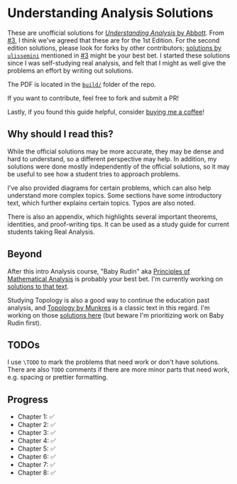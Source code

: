 # Understanding Analysis Solutions

These are unofficial solutions for [_Understanding Analysis_ by Abbott](https://amzn.to/3O6SccG).
From [#3](https://github.com/mikinty/Understanding-Analysis-Abbott-Solutions/issues/3), I think we've agreed that these are for the 1st Edition. 
For the second edition solutions, please look for forks by other contributors; [solutions by `ulissemini`](https://github.com/ulissemini/understanding-analysis-solutions) mentioned in [#3](https://github.com/mikinty/Understanding-Analysis-Abbott-Solutions/issues/3) might be your best bet.
I started these solutions since I was self-studying real analysis,
and felt that I might as well give the problems an effort by writing
out solutions.

The PDF is located in the [`build/`](https://github.com/mikinty/Understanding-Analysis-Abbott-Solutions/blob/master/build/main.pdf)
folder of the repo.

If you want to contribute, feel free to fork and submit a PR!

Lastly, if you found this guide helpful, consider [buying me a coffee](https://www.buymeacoffee.com/mikinty)!

## Why should I read this?

While the official solutions may be more accurate, they may be dense and hard
to understand, so a different perspective may help. In addition, my solutions
were done mostly independently of the official solutions, so it may be useful
to see how a student tries to approach problems.

I've also provided diagrams for certain problems, which can also help
understand more complex topics. Some sections have some introductory text, which further explains certain
topics. Typos are also noted.

There is also an appendix, which highlights several important theorems,
identities, and proof-writing tips. It can be used as a study guide for
current students taking Real Analysis.

## Beyond

After this intro Analysis course, "Baby Rudin" aka [Principles of Mathematical Analysis](https://amzn.to/3OqxhkB) is probably your best bet. I'm currently working on [solutions to that text](https://github.com/mikinty/Baby-Rudin-Solutions).

Studying Topology is also a good way to continue the education past analysis, and [Topology by Munkres](https://amzn.to/3HFIdsj) is a classic text in this regard. I'm working on those [solutions here](https://github.com/mikinty/Topology-Munkres-Solutions) (but beware I'm prioritizing work on Baby Rudin first).

## TODOs

I use `\TODO` to mark the problems that need work or don't have solutions.
There are also `TODO` comments if there are more minor parts that need work, e.g. spacing or prettier formatting.

## Progress

- Chapter 1: :white_check_mark:
- Chapter 2: :white_check_mark:
- Chapter 3: :white_check_mark:
- Chapter 4: :white_check_mark:
- Chapter 5: :white_check_mark:
- Chapter 6: :white_check_mark:
- Chapter 7: :white_check_mark:
- Chapter 8: :white_check_mark:
